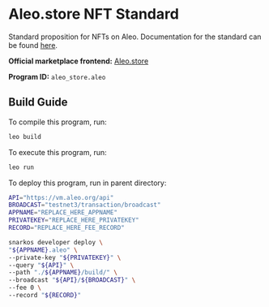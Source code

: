 # Aleo.store NFT Standard

Standard proposition for NFTs on Aleo. Documentation for the standard can be found [here](https://docs.aleo.store).

__Official marketplace frontend:__ [Aleo.store](https://aleo.store)

__Program ID:__ `aleo_store.aleo`

## Build Guide

To compile this program, run:
```bash
leo build
```

To execute this program, run:
```bash
leo run
```

To deploy this program, run in parent directory:
```bash
API="https://vm.aleo.org/api"
BROADCAST="testnet3/transaction/broadcast"
APPNAME="REPLACE_HERE_APPNAME"
PRIVATEKEY="REPLACE_HERE_PRIVATEKEY"
RECORD="REPLACE_HERE_FEE_RECORD"

snarkos developer deploy \
"${APPNAME}.aleo" \
--private-key "${PRIVATEKEY}" \
--query "${API}" \
--path "./${APPNAME}/build/" \
--broadcast "${API}/${BROADCAST}" \
--fee 0 \
--record "${RECORD}"
```
